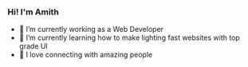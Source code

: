 ### Hi! I'm Amith 

- 🔭 I’m currently working as a Web Developer
- 🌱 I’m currently learning how to make lighting fast websites with top grade UI
- 💬 I love connecting with amazing people

